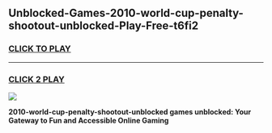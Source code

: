 
## Unblocked-Games-2010-world-cup-penalty-shootout-unblocked-Play-Free-t6fi2
<h3>
<a href="https://premium76.site?title=2010-world-cup-penalty-shootout-unblocked&ref=23A">CLICK TO PLAY</a></h3>
<hr>

<h3>
<a href="https://premium76.site?title=2010-world-cup-penalty-shootout-unblocked&ref=23A">CLICK 2 PLAY</a>
  
</h3>

<a href="https://premium76.site?title=2010-world-cup-penalty-shootout-unblocked&ref=23A"><img src="https://clearcache.store/games.png"></a>


**2010-world-cup-penalty-shootout-unblocked games unblocked: Your Gateway to Fun and Accessible Online Gaming**
